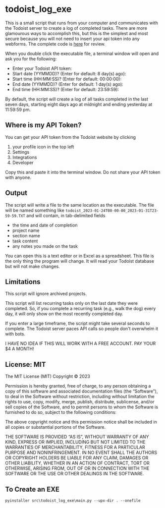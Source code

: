 # todoist_log_exe

This is a small script that runs from your computer and communicates with the Todoist server to create a log of completed tasks. There are more glamourous ways to accomplish this, but this is the simplest and most secure because you will not need to insert your api token into any webforms. The complete code is [here](https://www.github.com/ShayHill/todoist_log_exe) for review.

When you double click the executable file, a terminal window will open and ask you for the following:

* Enter your Todoist API token:
* Start date (YYMMDD)? (Enter for default: 8 day(s) ago):
* Start time (HH:MM:SS)? (Enter for default: 00:00:00):
* End date (YYMMDD)? (Enter for default: 1 day(s) ago):
* End time (HH:MM:SS)? (Enter for default: 23:59:59):

By default, the script will create a log of all tasks completed in the last seven days, starting eight days ago at midnight and ending yesterday at 11:59:59 pm.

## Where is my API Token?

You can get your API token from the Todoist website by clicking

1. your profile icon in the top left
2. Settings
3. Integrations
4. Developer

Copy this and paste it into the terminal window. Do not share your API token with anyone.

## Output

The script will write a file to the same location as the executable. The file will be named something like `todoist_2023-01-24T00-00-00_2023-01-31T23-59-59.TXT` and will contain, in tab-delimited fields

* the time and date of completion
* project name
* section name
* task content
* any notes you made on the task

You can open this is a text editor or in Excel as a spreadsheet. This file is the only thing the program will change. It will read your Todoist database but will not make changes.

## Limitations

This script will ignore archived projects.

This script will list recurring tasks only on the last date they were completed. So, if you complete a recurring task (e.g., walk the dog) every day, it will only show on the most recently completed day.

If you enter a large timeframe, the script might take several seconds to complete. The Todoist server paces API calls so people don't overwhelm it with bots.

I HAVE NO IDEA IF THIS WILL WORK WITH A FREE ACCOUNT. PAY YOUR $4 A MONTH!

## License: MIT

The MIT License (MIT)
Copyright © 2023 <Shay Hill>

Permission is hereby granted, free of charge, to any person obtaining a copy of this software and associated documentation files (the “Software”), to deal in the Software without restriction, including without limitation the rights to use, copy, modify, merge, publish, distribute, sublicense, and/or sell copies of the Software, and to permit persons to whom the Software is furnished to do so, subject to the following conditions:

The above copyright notice and this permission notice shall be included in all copies or substantial portions of the Software.

THE SOFTWARE IS PROVIDED “AS IS”, WITHOUT WARRANTY OF ANY KIND, EXPRESS OR IMPLIED, INCLUDING BUT NOT LIMITED TO THE WARRANTIES OF MERCHANTABILITY, FITNESS FOR A PARTICULAR PURPOSE AND NONINFRINGEMENT. IN NO EVENT SHALL THE AUTHORS OR COPYRIGHT HOLDERS BE LIABLE FOR ANY CLAIM, DAMAGES OR OTHER LIABILITY, WHETHER IN AN ACTION OF CONTRACT, TORT OR OTHERWISE, ARISING FROM, OUT OF OR IN CONNECTION WITH THE SOFTWARE OR THE USE OR OTHER DEALINGS IN THE SOFTWARE.

## To Create an EXE

`pyinstaller src\todoist_log_exe\main.py --upx-dir . --onefile`
